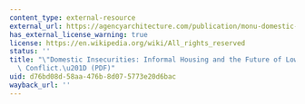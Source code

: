 ```yaml
---
content_type: external-resource
external_url: https://agencyarchitecture.com/publication/monu-domestic-urbanism/
has_external_license_warning: true
license: https://en.wikipedia.org/wiki/All_rights_reserved
status: ''
title: "\"Domestic Insecurities: Informal Housing and the Future of Low-Intensity\
  \ Conflict.\u201D (PDF)"
uid: d76bd08d-58aa-476b-8d07-5773e20d6bac
wayback_url: ''
---
```

